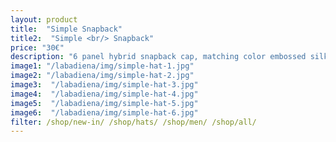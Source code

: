 ```yaml
---
layout: product
title:  "Simple Snapback"
title2:  "Simple <br/> Snapback"
price: "30€"
description: "6 panel hybrid snapback cap, matching color embossed silkscreen print on front, matching color leather tag."
image1: "/labadiena/img/simple-hat-1.jpg"
image2: "/labadiena/img/simple-hat-2.jpg"
image3:  "/labadiena/img/simple-hat-3.jpg"
image4:  "/labadiena/img/simple-hat-4.jpg"
image5:  "/labadiena/img/simple-hat-5.jpg"
image6:  "/labadiena/img/simple-hat-6.jpg"
filter: /shop/new-in/ /shop/hats/ /shop/men/ /shop/all/
---
```


